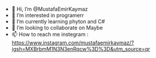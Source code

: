 - 👋 Hi, I’m @MustafaEmirKaymaz
- 👀 I’m interested in programerr
- 🌱 I’m currently learning phyton and C#
- 💞️ I’m looking to collaborate on Maybe
- 📫 How to reach me instegram : https://www.instagram.com/mustafaemirkaymaz/?igsh=MXBrbmM1N3N3enRqcw%3D%3D&utm_source=qr

<!---
MustafaEmirKaymaz/MustafaEmirKaymaz is a ✨ special ✨ repository because its `README.md` (this file) appears on your GitHub profile.
You can click the Preview link to take a look at your changes.
--->
